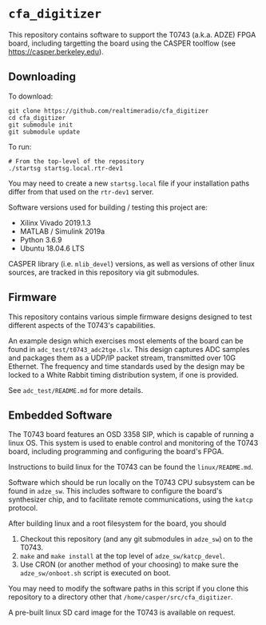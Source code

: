 # `cfa_digitizer`

This repository contains software to support the T0743 (a.k.a. ADZE) FPGA
board, including targetting the board using the CASPER toolflow
(see https://casper.berkeley.edu).

## Downloading

To download:

```
git clone https://github.com/realtimeradio/cfa_digitizer
cd cfa_digitizer
git submodule init
git submodule update
```

To run:

```
# From the top-level of the repository
./startsg startsg.local.rtr-dev1
```

You may need to create a new `startsg.local` file if your installation paths
differ from that used on the `rtr-dev1` server.

Software versions used for building / testing this project are:

 - Xilinx Vivado 2019.1.3
 - MATLAB / Simulink 2019a
 - Python 3.6.9
 - Ubuntu 18.04.6 LTS

CASPER library (i.e. `mlib_devel`) versions, as well as versions of other linux
sources, are tracked in this repository via git submodules.

## Firmware

This repository contains various simple firmware designs designed to
test different aspects of the T0743's capabilities.

An example design which exercises most elements of the board can be found
in `adc_test/t0743_adc2tge.slx`. This design captures ADC samples and
packages them as a UDP/IP packet stream, transmitted over 10G Ethernet.
The frequency and time standards used by the design may be locked to a White
Rabbit timing distribution system, if one is provided.

See `adc_test/README.md` for more details.

## Embedded Software

The T0743 board features an OSD 3358 SIP, which is capable of running a linux
OS. This system is used to enable control and monitoring of the T0743 board,
including programming and configuring the board's FPGA.

Instructions to build linux for the T0743 can be found the `linux/README.md`.

Software which should be run locally on the T0743 CPU subsystem can be found
in `adze_sw`. This includes software to configure the board's synthesizer chip,
and to facilitate remote communications, using the `katcp` protocol.

After building linux and a root filesystem for the board, you should

 1. Checkout this repository (and any git submodules in `adze_sw`) on to the T0743.
 2. `make` and `make install` at the top level of `adze_sw/katcp_devel`.
 3. Use CRON (or another method of your choosing) to make sure the `adze_sw/onboot.sh`
script is executed on boot.

You may need to modify the software paths in this script if you clone this repository
to a directory other that `/home/casper/src/cfa_digitizer`.

A pre-built linux SD card image for the T0743 is available on request.
